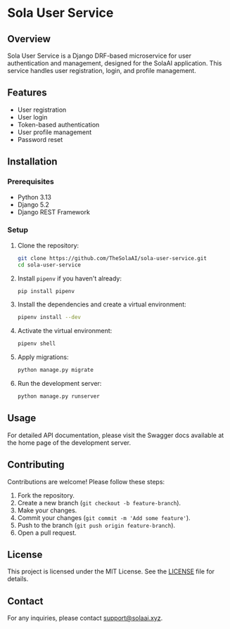 # Sola User Service

## Overview

Sola User Service is a Django DRF-based microservice for user authentication and management, designed for the SolaAI application. This service handles user registration, login, and profile management.

## Features

- User registration
- User login
- Token-based authentication
- User profile management
- Password reset

## Installation

### Prerequisites

- Python 3.13
- Django 5.2
- Django REST Framework

### Setup

1. Clone the repository:

    ```sh
    git clone https://github.com/TheSolaAI/sola-user-service.git
    cd sola-user-service
    ```

2. Install `pipenv` if you haven't already:

    ```sh
    pip install pipenv
    ```

3. Install the dependencies and create a virtual environment:

    ```sh
    pipenv install --dev
    ```

4. Activate the virtual environment:

    ```sh
    pipenv shell
    ```

5. Apply migrations:

    ```sh
    python manage.py migrate
    ```

6. Run the development server:

    ```sh
    python manage.py runserver
    ```

## Usage

For detailed API documentation, please visit the Swagger docs available at the home page of the development server.

## Contributing

Contributions are welcome! Please follow these steps:

1. Fork the repository.
2. Create a new branch (`git checkout -b feature-branch`).
3. Make your changes.
4. Commit your changes (`git commit -m 'Add some feature'`).
5. Push to the branch (`git push origin feature-branch`).
6. Open a pull request.

## License

This project is licensed under the MIT License. See the [LICENSE](LICENSE) file for details.

## Contact

For any inquiries, please contact [support@solaai.xyz](mailto:support@solaai.xyz).
